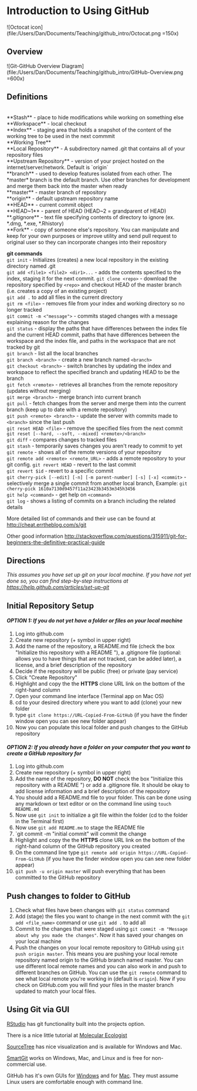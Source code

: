 # Introduction to Using GitHub

![Octocat icon](file:/Users/Dan/Documents/Teaching/github_intro/Octocat.png =150x)

## Overview
![Git-GitHub Overview Diagram](file:/Users/Dan/Documents/Teaching/github_intro/GitHub-Overview.png =600x)

## Definitions
<br>
**Stash** - place to hide modifications while working on something else <br>
**Workspace** - local checkout <br>
**Index** - staging area that holds a snapshot of the content of the working tree to be used in the next commmit <br>
**Working Tree** <br>
**Local Repository** - A subdirectory named .git that contains all of your repository files <br>
**Upstream Repository** - version of your project hosted on the internet/server/network. Default is `origin` <br>
**branch** - used to develop features isolated from each other. The *master* branch is the default branch. Use other branches for development and merge them back into the master when ready <br>
**master** - master branch of repository <br>
**origin** - default upstream repository name <br>
**HEAD** - current commit object <br>
**HEAD~1** - parent of HEAD (HEAD~2 = grandparent of HEAD) <br>
**.gitignore** - text file specifying contents of directory to ignore (ex. *.dmg, *.exe, *.Rhistory) <br>
**Fork** - copy of someone else's repository. You can manipulate and keep for your own purposes or improve utility and send pull request to original user so they can incorporate changes into their repository <br>

**git commands** <br>
`git init` - Initializes (creates) a new local repository in the existing directory named .git <br>
`git add <file1> <file2> <dir1>...` - adds the contents specified to the index, staging it for the next commit. `git clone <repo>` - download the repository specified by `<repo>` and checkout HEAD of the master branch (i.e. creates a copy of an existing project) <br>
`git add .` to add all files in the current directory <br>
`git rm <file>` - removes file from your index and working directory so no longer tracked <br>
`git commit -m <"message">` - commits staged changes with a message explaining reason for the changes <br>
`git status` - display the paths that have differences between the index file and the current HEAD commit, paths that have differences between the workspace and the index file, and paths in the workspace that are not tracked by git <br>
`git branch` - list all the local branches <br>
`git branch <branch>` - create a new branch named `<branch>`<br>
`git checkout <branch>` - switch branches by updating the index and workspace to reflect the specified branch and updating HEAD to be the branch <br> 
`git fetch <remote>` - retrieves all branches from the remote repository (updates without merging) <br>
`git merge <branch>` - merge branch <branch> into current branch <br>
`git pull` - fetch changes from the server and merge them into the current branch (keep up to date with a remote repository) <br>
`git push <remote> <branch>` - update the server with commits made to `<branch>` since the last push <br>
`git reset HEAD <file>` - remove the specified files from the next commit <br>
`git reset [--hard, --soft, --mixed] <remote>/<branch>` <br>
`git diff` - compares changes to tracked files <br>
`git stash` - temporarily saves changes you aren't ready to commit to yet <br>
`git remote` - shows all of the remote versions of your repository <br>
`git remote add <remote> <remote_URL>` - adds a remote repository to your git config. 
`git revert HEAD` - revert to the last commit <br>
`git revert $id` - revert to a specific commit <br>
`git cherry-pick [--edit] [-n] [-m parent-number] [-s] [-x] <commit>` - selectively merge a single commit from another local branch, Example: `git cherry-pick 1610a7130d9457f11a23423b3453m345h3456` <br>
`git help <command>` - get help on `<command>` <br>
`git log` - shows a listing of commits on a branch including the related details <br>

More detailed list of commands and their use can be found at <http://cheat.errtheblog.com/s/git>

Other good information <http://stackoverflow.com/questions/315911/git-for-beginners-the-definitive-practical-guide>

## Directions

*This assumes you have set up git on your local machine. If you have not yet done so, you can find step-by-step instructions at <https://help.github.com/articles/set-up-git>*

## Initial Repository Setup

#### *OPTION 1: If you do not yet have a folder or files on your local machine*

1. Log into github.com
2. Create new repository (+ symbol in upper right)
3. Add the name of the repository, a README.md file (check the box "Initialize this repository with a README "), a .gitignore file (optional: allows you to have things that are not tracked, can be added later), a license, and a brief description of the repository
4. Decide if the repository will be public (free) or private (pay service)
5.  Click "Create Repository"
6.  Highlight and copy the the **HTTPS** clone URL link on the bottom of the right-hand column
7.  Open your command line interface (Terminal app on Mac OS)
8.  cd to your desired directory where you want to add (clone) your new folder
9.  type `git clone https://URL-Copied-From-GitHub` (if you have the finder window open you can see new folder appear)
10.  Now you can populate this local folder and push changes to the GitHub repository

#### *OPTION 2: If you already have a folder on your computer that you want to create a GitHub repository for*

1. Log into github.com
2. Create new repository (+ symbol in upper right)
3. Add the name of the repository, **DO NOT** check the box "Initialize this repository with a README ") or add a .gitignore file. It should be okay to add license information and a brief description of the repository
4. You should add a README.md file to your folder. This can be done using any markdown or text editor or on the command line using `touch README.md`
5. Now use `git init` to initialize a git file within the folder (cd to the folder in the Terminal first)
6. Now use `git add README.me` to stage the README file
7. `git commit -m "initial commit" will commit the change
8. Highlight and copy the the **HTTPS** clone URL link on the bottom of the right-hand column of the GitHub repository you created
9. On the command line type `git remote add origin https://URL-Copied-From-GitHub` (if you have the finder window open you can see new folder appear)
10. `git push -u origin master` will push everything that has been committed to the GitHub repository


## Push changes to folder to GitHub

1. Check what files have been changes with `git status` command
2. Add (stage) the files you want to change in the next commit with the `git add <file_name>` command or use `git add .` to add all
3. Commit to the changes that were staged using `git commit -m "Message about why you made the changes"`. Now it has saved your changes on your local machine
4. Push the changes on your local remote repository to GitHub using `git push origin master`. This means you are pushing your local remote repository named origin to the GitHub branch named master. You can use different local remote names and you can also work in and push to different branches on GitHub. You can use the `git remote` command to see what local remote you're working in (default is `origin`). Now if you check on GitHub.com you will find your files in the master branch updated to match your local files.


## Using Git via GUI

[RStudio](http://www.rstudio.com/ide/docs/version_control/overview?version=0.97.551&mode=desktop) has git functionality built into the projects option. 

There is a nice little tutorial at [Molecular Ecologist](http://www.molecularecologist.com/2013/11/using-github-with-r-and-rstudio/)

[SourceTree](http://www.sourcetreeapp.com/) has nice visualization and is available for Windows and Mac.

[SmartGit](http://www.syntevo.com/smartgithg/) works on Windows, Mac, and Linux and is free for non-commercial use.

GitHub has it's own GUIs for [Windows](http://windows.github.com/) and for [Mac](http://mac.github.com/). They must assume Linux users are comfortable enough with command line.













